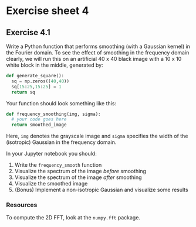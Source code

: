 # Exercise sheet 4

## Exercise 4.1

Write a Python function that performs smoothing (with a Gaussian kernel)
in the Fourier domain. To see the effect of smoothing
in the frequency domain clearly, we will run
this on an artificial 40 x 40 black image with a 10 x 10
white block in the middle, generated by:

```python
def generate_square():
  sq = np.zeros((40,40))
  sq[15:25,15:25] = 1
  return sq
```

Your function should look something like this:

```python
def frequency_smoothing(img, sigma):
  # your code goes here
  return smoothed_image

```
Here, `img` denotes the grayscale image and
`sigma` specifies the width of the (isotropic) Gaussian
in the frequency domain.

In your Jupyter notebook you should:
1. Write the `frequency_smooth` function
2. Visualize the spectrum of the image *before* smoothing
3. Visualize the spectrum of the image *after* smoothing
4. Visualize the smoothed image
5. (Bonus) Implement a non-isotropic Gaussian and visualize some results

### Resources

To compute the 2D FFT, look at the `numpy.fft` package.
